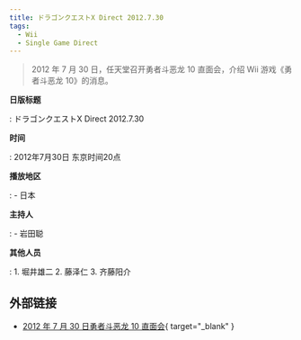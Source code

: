 ```yaml
---
title: ドラゴンクエストX Direct 2012.7.30
tags:
  - Wii
  - Single Game Direct
---
```


> 2012 年 7 月 30 日，任天堂召开勇者斗恶龙 10 直面会，介绍 Wii 游戏《勇者斗恶龙 10》的消息。

**日版标题**

:	ドラゴンクエストX Direct 2012.7.30

**时间**

:   2012年7月30日 东京时间20点

**播放地区**

:   - 日本

**主持人**

:   - 岩田聪

**其他人员**

:   1. 堀井雄二
	2. 藤泽仁
	3. 齐藤阳介

## 外部链接

- [2012 年 7 月 30 日勇者斗恶龙 10 直面会](https://www.bilibili.com/video/BV1e7411m7dm/){ target="_blank" }
